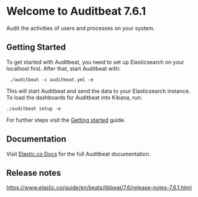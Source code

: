 # Welcome to Auditbeat 7.6.1

Audit the activities of users and processes on your system.

## Getting Started

To get started with Auditbeat, you need to set up Elasticsearch on
your localhost first. After that, start Auditbeat with:

     ./auditbeat -c auditbeat.yml -e

This will start Auditbeat and send the data to your Elasticsearch
instance. To load the dashboards for Auditbeat into Kibana, run:

    ./auditbeat setup -e

For further steps visit the
[Getting started](https://www.elastic.co/guide/en/beats/auditbeat/7.6/auditbeat-getting-started.html) guide.

## Documentation

Visit [Elastic.co Docs](https://www.elastic.co/guide/en/beats/auditbeat/7.6/index.html)
for the full Auditbeat documentation.

## Release notes

https://www.elastic.co/guide/en/beats/libbeat/7.6/release-notes-7.6.1.html
